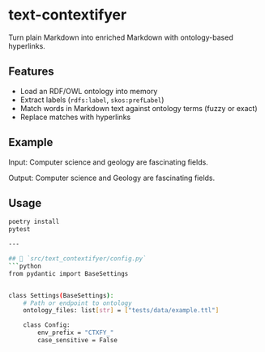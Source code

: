 # text-contextifyer

Turn plain Markdown into enriched Markdown with ontology-based hyperlinks.

## Features
- Load an RDF/OWL ontology into memory
- Extract labels (`rdfs:label`, `skos:prefLabel`)
- Match words in Markdown text against ontology terms (fuzzy or exact)
- Replace matches with hyperlinks

## Example

Input:
Computer science and geology are fascinating fields.


Output:
Computer
 science and
Geology
 are fascinating fields.


## Usage
```bash
poetry install
pytest

---

## 📄 `src/text_contextifyer/config.py`
```python
from pydantic import BaseSettings


class Settings(BaseSettings):
    # Path or endpoint to ontology
    ontology_files: list[str] = ["tests/data/example.ttl"]

    class Config:
        env_prefix = "CTXFY_"
        case_sensitive = False
